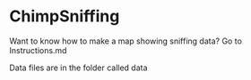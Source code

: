 # ChimpSniffing

Want to know how to make a map showing sniffing data? Go to Instructions.md

Data files are in the folder called data
